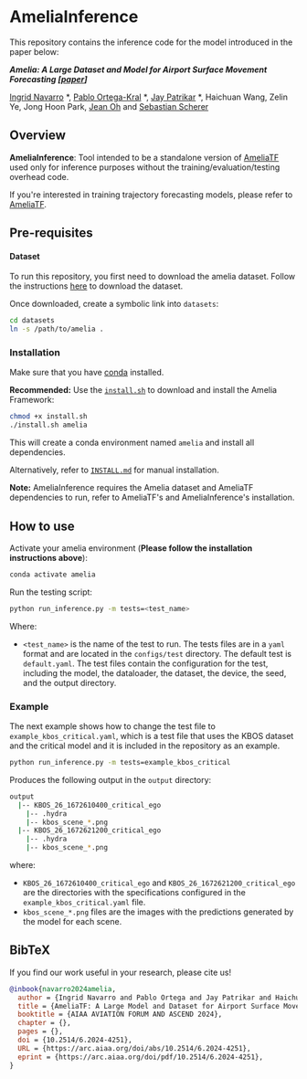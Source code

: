 # AmeliaInference

This repository contains the inference code for the model introduced in the paper below:

***Amelia: A Large Dataset and Model for Airport Surface Movement Forecasting [[paper](https://arxiv.org/pdf/2407.21185)]***

[Ingrid Navarro](https://navars.xyz) *, [Pablo Ortega-Kral](https://paok-2001.github.io) *, [Jay Patrikar](https://www.jaypatrikar.me) *, Haichuan Wang,
Zelin Ye, Jong Hoon Park, [Jean Oh](https://cmubig.github.io/team/jean_oh/) and [Sebastian Scherer](https://theairlab.org/team/sebastian/)

## Overview

**AmeliaInference**: Tool intended to be a standalone version of [AmeliaTF](github.com/AmeliaCMU/AmeliaTF) used only for inference purposes without the training/evaluation/testing overhead code.

If you're interested in training trajectory forecasting models, please refer to [AmeliaTF](github.com/AmeliaCMU/AmeliaTF).

## Pre-requisites

#### Dataset

To run this repository, you first need to download the amelia dataset. Follow the instructions [here](https://ameliacmu.github.io/amelia-dataset/) to download the dataset.

Once downloaded, create a symbolic link into  ```datasets```:

```bash
cd datasets
ln -s /path/to/amelia .
```

### Installation

Make sure that you have [conda](https://conda.io/projects/conda/en/latest/user-guide/install/index.html) installed.

**Recommended:** Use the  [`install.sh`](https://github.com/AmeliaCMU/AmeliaScenes/blob/main/install.sh) to download and install the Amelia Framework:

```bash
chmod +x install.sh
./install.sh amelia
```

This will create a conda environment named `amelia` and install all dependencies.

Alternatively, refer to [`INSTALL.md`](https://github.com/AmeliaCMU/AmeliaScenes/blob/main/INSTALL.md) for manual installation.

**Note:** AmeliaInference requires the Amelia dataset and AmeliaTF dependencies to run, refer to AmeliaTF's and AmeliaInference's installation.

## How to use

Activate your amelia environment (**Please follow the installation instructions above**):

```bash
conda activate amelia
```

Run the testing script:

```bash
python run_inference.py -m tests=<test_name>
```

Where:

- `<test_name>` is the name of the test to run. The tests files are in a `yaml` format and are located in the `configs/test` directory. The default test is `default.yaml`. The test files contain the configuration for the test, including the model, the dataloader, the dataset, the device, the seed, and the output directory.

### Example

The next example shows how to change the test file to `example_kbos_critical.yaml`, which is a test file that uses the KBOS dataset and the critical model and it is included in the repository as an example.

```bash
python run_inference.py -m tests=example_kbos_critical
```

Produces the following output in the `output` directory:

```bash
output
  |-- KBOS_26_1672610400_critical_ego
    |-- .hydra
    |-- kbos_scene_*.png
  |-- KBOS_26_1672621200_critical_ego
    |-- .hydra
    |-- kbos_scene_*.png
```

where:

- `KBOS_26_1672610400_critical_ego` and `KBOS_26_1672621200_critical_ego` are the directories with the specifications configured in the `example_kbos_critical.yaml` file.
- `kbos_scene_*.png` files are the images with the predictions generated by the model for each scene.

## BibTeX

If you find our work useful in your research, please cite us!

```bibtex
@inbook{navarro2024amelia,
  author = {Ingrid Navarro and Pablo Ortega and Jay Patrikar and Haichuan Wang and Zelin Ye and Jong Hoon Park and Jean Oh and Sebastian Scherer},
  title = {AmeliaTF: A Large Model and Dataset for Airport Surface Movement Forecasting},
  booktitle = {AIAA AVIATION FORUM AND ASCEND 2024},
  chapter = {},
  pages = {},
  doi = {10.2514/6.2024-4251},
  URL = {https://arc.aiaa.org/doi/abs/10.2514/6.2024-4251},
  eprint = {https://arc.aiaa.org/doi/pdf/10.2514/6.2024-4251},
}
```
<!--
TODO: install from git
'amelia_tf @ git+https://github.com/AmeliaCMU/AmeliaTF@main' -->
